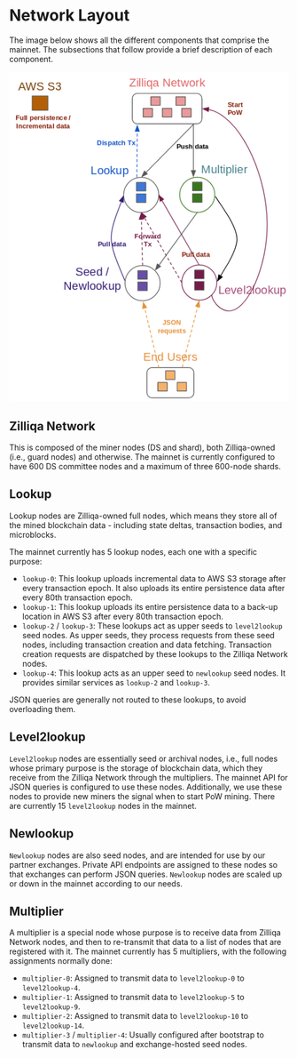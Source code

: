 # Network Layout

The image below shows all the different components that comprise the mainnet. The subsections that follow provide a brief description of each component.

![image01](images/features/network-layout/image01.png)

## Zilliqa Network

This is composed of the miner nodes (DS and shard), both Zilliqa-owned (i.e., guard nodes) and otherwise. The mainnet is currently configured to have 600 DS committee nodes and a maximum of three 600-node shards.

## Lookup

Lookup nodes are Zilliqa-owned full nodes, which means they store all of the mined blockchain data - including state deltas, transaction bodies, and microblocks.

The mainnet currently has 5 lookup nodes, each one with a specific purpose:

- `lookup-0`: This lookup uploads incremental data to AWS S3 storage after every transaction epoch. It also uploads its entire persistence data after every 80th transaction epoch.
- `lookup-1`: This lookup uploads its entire persistence data to a back-up location in AWS S3 after every 80th transaction epoch.
- `lookup-2` / `lookup-3`: These lookups act as upper seeds to `level2lookup` seed nodes. As upper seeds, they process requests from these seed nodes, including transaction creation and data fetching. Transaction creation requests are dispatched by these lookups to the Zilliqa Network nodes.
- `lookup-4`: This lookup acts as an upper seed to `newlookup` seed nodes. It provides similar services as `lookup-2` and `lookup-3`.

JSON queries are generally not routed to these lookups, to avoid overloading them.

## Level2lookup

`Level2lookup` nodes are essentially seed or archival nodes, i.e., full nodes whose primary purpose is the storage of blockchain data, which they receive from the Zilliqa Network through the multipliers. The mainnet API for JSON queries is configured to use these nodes. Additionally, we use these nodes to provide new miners the signal when to start PoW mining. There are currently 15 `level2lookup` nodes in the mainnet.

## Newlookup

`Newlookup` nodes are also seed nodes, and are intended for use by our partner exchanges. Private API endpoints are assigned to these nodes so that exchanges can perform JSON queries. `Newlookup` nodes are scaled up or down in the mainnet according to our needs.

## Multiplier

A multiplier is a special node whose purpose is to receive data from Zilliqa Network nodes, and then to re-transmit that data to a list of nodes that are registered with it. The mainnet currently has 5 multipliers, with the following assignments normally done:

- `multiplier-0`: Assigned to transmit data to `level2lookup-0` to `level2lookup-4`.
- `multiplier-1`: Assigned to transmit data to `level2lookup-5` to `level2lookup-9`.
- `multiplier-2`: Assigned to transmit data to `level2lookup-10` to `level2lookup-14`.
- `multiplier-3` / `multiplier-4`: Usually configured after bootstrap to transmit data to `newlookup` and exchange-hosted seed nodes.